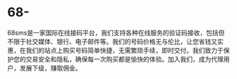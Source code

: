 # 68-
68sms是一家国际在线接码平台，我们支持各种在线服务的验证码接收，包括但不限于社交媒体、银行、电子邮件等。我们的号码价格无与伦比，让您省钱又实惠，在我们的站点上购买号码简单快捷，无需繁琐手续，即时交付。我们致力于保护您的交易安全和隐私，确保每一次购买都是愉快的体验。加入我们，成为代理用户，发展下级，赚取佣金。
